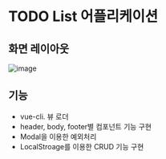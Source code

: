 # TODO List 어플리케이션

## 화면 레이아웃
![image](https://user-images.githubusercontent.com/97106584/164150312-fe6a2ea5-de95-429c-8232-3902b6802ffc.png)

## 기능
- vue-cli. 뷰 로더
- header, body, footer별 컴포넌트 기능 구현
- Modal을 이용한 예외처리
- LocalStroage를 이용한 CRUD 기능 구현
